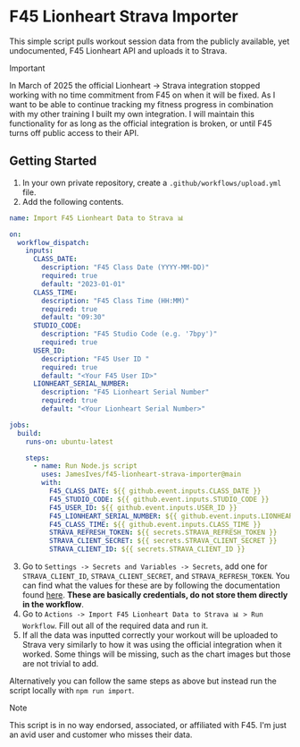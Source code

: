 # F45 Lionheart Strava Importer

<!-- <img align="right" width="128" height="auto"  src="./.github/docs/icon.png" alt="Icon"> -->

This simple script pulls workout session data from the publicly available, yet undocumented, F45 Lionheart API and uploads it to Strava.

> [!IMPORTANT]
> In March of 2025 the official Lionheart -> Strava integration stopped working with no time commitment from F45 on when it will be fixed. As I want to be able to continue tracking my fitness progress in combination with my other training I built my own integration. I will maintain this functionality for as long as the official integration is broken, or until F45 turns off public access to their API.

## Getting Started

1. In your own private repository, create a `.github/workflows/upload.yml` file.
2. Add the following contents.

```yml
name: Import F45 Lionheart Data to Strava 📊

on:
  workflow_dispatch:
    inputs:
      CLASS_DATE:
        description: "F45 Class Date (YYYY-MM-DD)"
        required: true
        default: "2023-01-01"
      CLASS_TIME:
        description: "F45 Class Time (HH:MM)"
        required: true
        default: "09:30"
      STUDIO_CODE:
        description: "F45 Studio Code (e.g. '7bpy')"
        required: true
      USER_ID:
        description: "F45 User ID "
        required: true
        default: "<Your F45 User ID>"
      LIONHEART_SERIAL_NUMBER:
        description: "F45 Lionheart Serial Number"
        required: true
        default: "<Your Lionheart Serial Number>"

jobs:
  build:
    runs-on: ubuntu-latest

    steps:
      - name: Run Node.js script
        uses: JamesIves/f45-lionheart-strava-importer@main
        with:
          F45_CLASS_DATE: ${{ github.event.inputs.CLASS_DATE }}
          F45_STUDIO_CODE: ${{ github.event.inputs.STUDIO_CODE }}
          F45_USER_ID: ${{ github.event.inputs.USER_ID }}
          F45_LIONHEART_SERIAL_NUMBER: ${{ github.event.inputs.LIONHEART_SERIAL_NUMBER }}
          F45_CLASS_TIME: ${{ github.event.inputs.CLASS_TIME }}
          STRAVA_REFRESH_TOKEN: ${{ secrets.STRAVA_REFRESH_TOKEN }}
          STRAVA_CLIENT_SECRET: ${{ secrets.STRAVA_CLIENT_SECRET }}
          STRAVA_CLIENT_ID: ${{ secrets.STRAVA_CLIENT_ID }}
```

3. Go to `Settings -> Secrets and Variables -> Secrets`, add one for `STRAVA_CLIENT_ID`, `STRAVA_CLIENT_SECRET`, and `STRAVA_REFRESH_TOKEN`. You can find what the values for these are by following the documentation found [here](https://developers.strava.com/docs/getting-started/). **These are basically credentials, do not store them directly in the workflow**.
4. Go to `Actions -> Import F45 Lionheart Data to Strava 📊 > Run Workflow`. Fill out all of the required data and run it.
5. If all the data was inputted correctly your workout will be uploaded to Strava very similarly to how it was using the official integration when it worked. Some things will be missing, such as the chart images but those are not trivial to add.

Alternatively you can follow the same steps as above but instead run the script locally with `npm run import`.

> [!NOTE]
> This script is in no way endorsed, associated, or affiliated with F45. I'm just an avid user and customer who misses their data.
